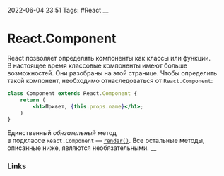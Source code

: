 2022-06-04 23:51
Tags: #React
__
# React.Component
React позволяет определять компоненты как классы или функции. В настоящее время классовые компоненты имеют больше возможностей. Они разобраны на этой странице. Чтобы определить такой компонент, необходимо отнаследоваться от `React.Component`:

```jsx
class Component extends React.Component {
	return (
		<h1>Привет, {this.props.name}</h1>;
	)
}
```

Единственный _обязательный_ метод в подклассе `React.Component` — [`render()`](https://ru.reactjs.org/docs/react-component.html#render). Все остальные методы, описанные ниже, являются необязательными.
__
### Links
